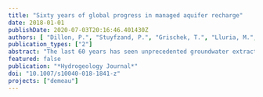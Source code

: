 ```yaml
---
title: "Sixty years of global progress in managed aquifer recharge"
date: 2018-01-01
publishDate: 2020-07-03T20:16:46.401430Z
authors: [ "Dillon, P.", "Stuyfzand, P.", "Grischek, T.", "Lluria, M.", "Pyne, R. D. G.", "Jain, R. C.", "Bear, J.", "Schwarz, R.-J.", "Wang, W.", "Fernandez, E.", "Stefan, C.", "Pettenati, M.", "van der Gun, J.", "sprenger", "Massmann, G.", "Scanlon, B. R.", "Xanke, J.", "Jokela, P.", "Zheng, Y.", "Rossetto, R.", "Shamrukh, M.", "Pavelic, P.", "Murray, E.", "Ross, A.", "Bonilla Valverde, J. P.", "Palma Nava, A.", "Ansems, N.", "Posavec, K.", "Ha, K.", "Martin, R.", "Sapiano, M." ]
publication_types: ["2"]
abstract: "The last 60 years has seen unprecedented groundwater extraction and overdraft as well as development ofnew technologies for water treatment that together drive the advance in intentional groundwater replenishment known as managed aquifer recharge (MAR). This paper is the first known attempt to quantify the volume ofMAR at global scale, and to illustrate the advancement of all the major types ofMAR and relate these to research and regulatory advancements. Faced with changing climate and rising intensity ofclimate extremes, MAR is an increasingly important water management strategy, alongside demand management, to maintain, enhance and secure stressed groundwater systems and to protect and improve water quality. During this time, scientific research—on hydraulic design offacilities, tracer studies, managing clogging, recovery efficiency and water quality changes in aquifers—has underpinned practical improvements in MAR and has had broader benefits in hydrogeology. Recharge wells have greatly accelerated recharge, particularly in urban areas and for mine water management. In recent years, research into governance, operating practices, reliability, economics, risk assessment and public acceptance ofMAR has been undertaken. Since the 1960s, implementation of MAR has accelerated at a rate of 5%/year, but is not keeping pace with increasing groundwater extraction. Currently, MAR has reached an estimated 10 km3/year, ~2.4% of groundwater extraction in countries reporting MAR (or ~1.0% of global groundwater extraction). MAR is likely to exceed 10% of global extraction, based on experience where MAR is more advanced, to sustain quantity, reliability and quality ofwater supplies."
featured: false
publication: "*Hydrogeology Journal*"
doi: "10.1007/s10040-018-1841-z"
projects: ["demeau"]
---
```


